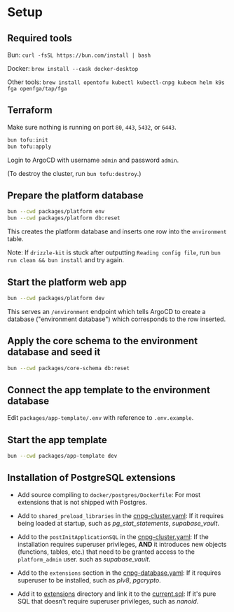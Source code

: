 # Setup

## Required tools

Bun: `curl -fsSL https://bun.com/install | bash`

Docker: `brew install --cask docker-desktop`

Other tools: `brew install opentofu kubectl kubectl-cnpg kubecm helm k9s fga openfga/tap/fga`

## Terraform

Make sure nothing is running on port `80`, `443`, `5432`, or `6443`.

```bash
bun tofu:init
bun tofu:apply
```

Login to ArgoCD with username `admin` and password `admin`.

(To destroy the cluster, run `bun tofu:destroy`.)

## Prepare the platform database

```bash
bun --cwd packages/platform env
bun --cwd packages/platform db:reset
```
This creates the platform database and inserts one row into the `environment` table.

Note: If `drizzle-kit` is stuck after outputting `Reading config file`, run `bun run clean && bun install` and try again.

## Start the platform web app

```bash
bun --cwd packages/platform dev
```

This serves an `/environment` endpoint which tells ArgoCD to create a  database ("environment database") which corresponds to the row inserted.
## Apply the core schema to the environment database and seed it

```bash
bun --cwd packages/core-schema db:reset
```

## Connect the app template to the environment database
Edit `packages/app-template/.env` with reference to `.env.example`.

## Start the app template

```bash
bun --cwd packages/app-template dev
```

## Installation of PostgreSQL extensions

- Add source compiling to `docker/postgres/Dockerfile`: For most extensions that is not shipped with Postgres.

- Add to `shared_preload_libraries` in the [cnpg-cluster.yaml](argocd/platform/common/base/cnpg-cluster.yaml): If it requires being loaded at startup, such as _pg_stat_statements_, _supabase_vault_.

- Add to the `postInitApplicationSQL` in the [cnpg-cluster.yaml](argocd/platform/common/base/cnpg-cluster.yaml): If the installation requires superuser privileges, **AND** it introduces new objects (functions, tables, etc.) that need to be granted access to the `platform_admin` user. such as _supabase_vault_.

- Add to the `extensions` section in the [cnpg-database.yaml](argocd/platform/platform/base/cnpg-database.yaml): If it requires superuser to be installed, such as _plv8_, _pgcrypto_.

- Add it to [extensions](packages/platform/extensions) directory and link it to the [current.sql](packages/platform/migrations/current.sql): If it's pure SQL that doesn't require superuser privileges, such as _nanoid_.
